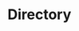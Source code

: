 # Directory
<!-- Guia para utilizar la app Phonebook 

1. clonar el repositorio 

2. ejecutar el comando npm i para instalar las librerías necesarias

3. Debe registrar el directorio con el nombre de phoneBookSiesa, por medio de postman

Funcionalidades para contactos

1. A partir del directorio creado, podras agregar contactos. Tiene la validación de que solo se puede agregar 10 contactos por directorio.

2. Al crear un contacto se tiene la validación de que el nombre no se puede repetir en el mismo directorio (middlewares - contact.js - existingContact)

3. Validamos que el id ingresados, cumplas con la estructura de Id mongoDB.

4. en controllers - contact.js se encuentran los métodos CRUD para esta entidad.

5. Se realizo una vista frontend, para mostrar los resultados.
 -->